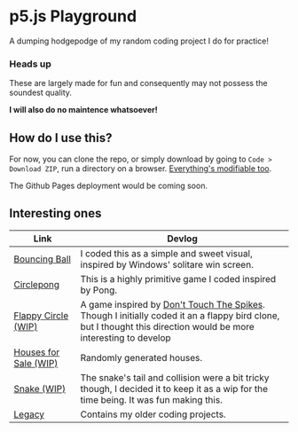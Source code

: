 # p5.js Playground

A dumping hodgepodge of my random coding project I do for practice!

### Heads up

These are largely made for fun and consequently may not possess the soundest quality.

**I will also do no maintence whatsoever!**

## How do I use this?

For now, you can clone the repo, or simply download by going to `Code > Download ZIP`, run a directory on a browser. [Everything's modifiable too](LICENSE).

The Github Pages deployment would be coming soon.

## Interesting ones
| Link      | Devlog     |
| ------------- | ------------- |
| [Bouncing Ball](bouncing-ball/) | I coded this as a simple and sweet visual, inspired by Windows' solitare win screen. |
| [Circlepong](circlepong/) | This is a highly primitive game I coded inspired by Pong. |
| [Flappy Circle (WIP)](flappy-circle/) | A game inspired by [Don't Touch The Spikes](https://youtu.be/7t3qfK6mP64). Though I initially coded it an a flappy bird clone, but I thought this direction would be more interesting to develop |
| [Houses for Sale (WIP)](house-for-sale/) | Randomly generated houses. |
| [Snake (WIP)](snake/) | The snake's tail and collision were a bit tricky though, I decided it to keep it as a wip for the time being. It was fun making this. |
| [Legacy](legacy/) | Contains my older coding projects. |

